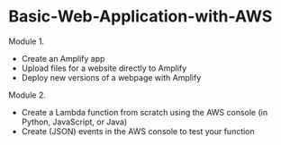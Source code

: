 # Basic-Web-Application-with-AWS

Module 1.
- Create an Amplify app
- Upload files for a website directly to Amplify
- Deploy new versions of a webpage with Amplify


Module 2.
- Create a Lambda function from scratch using the AWS console (in Python, JavaScript, or Java)
- Create (JSON) events in the AWS console to test your function
